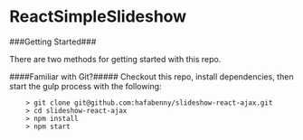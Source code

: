 # ReactSimpleSlideshow

###Getting Started###

There are two methods for getting started with this repo.

####Familiar with Git?#####
Checkout this repo, install dependencies, then start the gulp process with the following:

```
	> git clone git@github.com:hafabenny/slideshow-react-ajax.git
	> cd slideshow-react-ajax 
	> npm install
	> npm start
```
